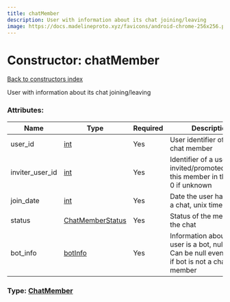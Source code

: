 ```yaml
---
title: chatMember
description: User with information about its chat joining/leaving
image: https://docs.madelineproto.xyz/favicons/android-chrome-256x256.png
---
```

# Constructor: chatMember  
[Back to constructors index](index.md)



User with information about its chat joining/leaving

### Attributes:

| Name     |    Type       | Required | Description |
|----------|---------------|----------|-------------|
|user\_id|[int](../types/int.md) | Yes|User identifier of the chat member|
|inviter\_user\_id|[int](../types/int.md) | Yes|Identifier of a user invited/promoted/banned this member in the chat, 0 if unknown|
|join\_date|[int](../types/int.md) | Yes|Date the user has joined a chat, unix time|
|status|[ChatMemberStatus](../types/ChatMemberStatus.md) | Yes|Status of the member in the chat|
|bot\_info|[botInfo](../constructors/botInfo.md) | Yes|Information about bot if user is a bot, nullable. Can be null even for bot if bot is not a chat member|



### Type: [ChatMember](../types/ChatMember.md)


